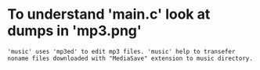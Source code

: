 # To understand 'main.c' look at dumps in 'mp3.png'
`
'music' uses 'mp3ed' to edit mp3 files.
'music' help to transefer noname files downloaded with "MediaSave" extension to music directory.
`
